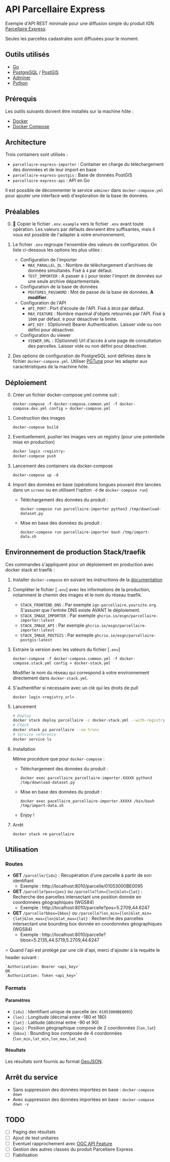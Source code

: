 # API Parcellaire Express

Exemple d'API REST minimale pour une diffusion simple du produit IGN [Parcellaire Express](https://geoservices.ign.fr/sites/default/files/2021-07/DC_Parcellaire_Express_%28PCI%29_1-0.pdf).

Seules les parcelles cadastrales sont diffusées pour le moment.

## Outils utilisés

* [Go](https://golang.org/)
* [PostgreSQL](https://www.postgresql.org/) / [PostGIS](https://postgis.net/)
* [Adminer](https://www.adminer.org/)
* [Python](https://www.python.org/)

## Prérequis

Les outils suivants doivent être installés sur la machine hôte :
* [Docker](https://docs.docker.com/get-started/overview/)
* [Docker Compose](https://docs.docker.com/compose/)

## Architecture

Trois containers sont utilisés : 
* `parcellaire-express-importer` : Container en charge du téléchargement des donnnées et de leur import en base
* `parcellaire-express-postgis` : Base de données PostGIS
* `parcellaire-express-api` : API en Go

Il est possible de décommenter le service `adminer` dans `docker-compose.yml` pour ajouter une interface web d'exploration de la base de données.

## Préalables

0. 🚨 Copier le fichier `.env.example` vers le fichier `.env` avant toute opération. Les valeurs par défauts devraient être suffisantes, mais il vous est possible de l'adapter à votre environnement.

1. Le fichier `.env` regroupe l'ensemble des valeurs de configuration. On liste ci-dessous les options les plus utiles :
    * Configuration de l'importer
      * `MAX_PARALLEL_DL` : Nombre de téléchargement d'archives de données simultanés. Fixé à `4` par défaut.
      * `TEST_IMPORTER` : A passer à `1` pour tester l'import de données sur une seule archive départementale.
    * Configuration de la base de données
      * `POSTGRES_PASSWORD` :  Mot de passe de la base de données. **A modifier**.
    * Configuration de l'API
      * `API_PORT` : Port d'écoute de l'API. Fixé à `8010` par défaut.
      * `MAX_FEATURE` : Nombre maximal d'objets retournés par l'API. Fixé à `1000` par défaut. `0` pour désactiver la limite.
      * `API_KEY` : (Optionnel) Bearer Authentication. Laisser vide ou non défini pour désactiver.
    * Configuration du viewer
      * `VIEWER_URL` : (Optionnel) Url d'accès à une page de consultation des parcelles. Laisser vide ou non défini pour désactiver.
2. Des options de configuration de PostgreSQL sont définies dans le fichier `docker-compose.yml`. Utiliser [PGTune](https://pgtune.leopard.in.ua/#/) pour les adapter aux caractéristiques de la machine hôte.

## Déploiement

0. Créer un fichier docker-compose.yml comme suit :

    `docker-compose -f docker-compose.common.yml -f docker-compose.dev.yml config > docker-compose.yml`

1. Construction des images

    `docker-compose build`

2. Eventuellement, pusher les images vers un registry (pour une potentielle mise en production)

    ```bash
    docker login <registry>
    docker-compose push
    ```

3. Lancement des containers via docker-compose

    `docker-compose up -d`

4. Import des données en base (opérations longues pouvant être lancées dans un `screen` ou en utilisant l'option `-d` de `docker-compose run`)

   * Téléchargement des données du produit :

      `docker-compose run parcellaire-importer python3 /tmp/download-dataset.py`

   * Mise en base des données du produit :

      `docker-compose run parcellaire-importer bash /tmp/import-data.sh`

## Environnement de production Stack/traefik

Ces commandes s'appliquent pour un déploiement en production avec docker stack et traefik :

1. Installer `docker-compose` en suivant les instructions de la [documentation](https://docs.docker.com/compose/install/)

2. Compléter le fichier [`.env`] avec les informations de la production, notamment le chemin des images et le nom du réseau traefik.

    - `STACK_FRONTEND_DNS` : Par exemple `ign-parcellaire.yoursite.org`. S'assurer que l'entrée DNS existe AVANT le déploiement.
    - `STACK_IMAGE_IMPORTER` : Par exemple `ghcrio.io/esgn/parcellaire-importer:latest`
    - `STACK_IMAGE_API` : Par exemple `ghcrio.io/esgn/parcellaire-importer:latest`
    - `STACK_IMAGE_POSTGIS` : Par exmeple `ghcrio.io/esgn/parcellaire-postgis:latest`

3. Extraire la version avec les valeurs du fichier [`.env`]

    `docker-compose -f docker-compose.common.yml -f docker-compose.stack.yml config > docker-stack.yml`

    Modifier le nom du réseau qui correspond à votre environnement directement dans  `docker-stack.yml`.

4. S'authentifier si nécessaire avec un clé qui les droits de pull 

    `docker login <registry_url>`

5. Lancement

    ```bash
    # Deploy
    docker stack deploy parcellaire -c docker-stack.yml --with-registry-auth
    # Check 
    docker stack ps parcellaire --no-trunc
    # Service reference 
    docker service ls
    ```

6. Installation

    Même procédure que pour `docker-compose` :
    
   * Téléchargement des données du produit :

      `docker exec parcellaire_parcellaire-importer.XXXXX python3 /tmp/download-dataset.py`

   * Mise en base des données du produit :

      `docker exec pacellaire_parcellaire-importer.XXXXX /bin/bash /tmp/import-data.sh`
   
   * Enjoy !

7. Arrêt

    `docker stack rm parcellaire`


## Utilisation

### Routes

* **GET** `/parcelle/{idu}` : Récupération d'une parcelle à partir de son identifiant
  * Exemple : http://localhost:8010/parcelle/01053000BE0095
* **GET** `/parcelle?pos={pos}` *ou* `/parcelle?lon={lon}&lat={lat}` : Recherche des parcelles intersectant une position donnée en coordonnées géographiques (WGS84)
  * Exemple : http://localhost:8010/parcelle?pos=5.2709,44.6247
* **GET** `/parcelle?bbox={bbox}` *ou* `/parcelle?lon_min={lon}&lat_min={lat}&lon_max={lon}&lat_max={lat}` : Recherche des parcelles intersectant une bounding box donnée en coordonnées géographiques (WGS84)
  * Exemple : http://localhost:8010/parcelle?bbox=5.2135,44.5719,5.2709,44.6247

⭐️ Quand l'api est protégé par une clé d'api, merci d'ajouter à la requête le header suivant :
    
    `Authorization: Bearer <api_key>`
    OR
    `Authorization: Token <api_key>`

### Formats

#### Paramètres

* `{idu}` : Identifiant unique de parcelle (ex: `01053000BE0095`)
* `{lon}` : Longitude (décimal entre -180 et 180)
* `{lat}` : Latitude (décimal entre -90 et 90)
* `{pos}` : Position géographique composé de 2 coordonnées (`lon,lat`)
* `{bbox}` : Bounding box composée de 4 coordonnées (`lon_min,lat_min,lon_max,lat_max`)

#### Résultats

Les résultats sont fournis au format [GeoJSON](https://geojson.org/).

## Arrêt du service

* Sans suppression des données importées en base : `docker-compose down`
* Avec suppression des données importées en base : `docker-compose down -v`

## TODO

- [ ] Paging des résultats
- [ ] Ajout de test unitaires
- [ ] Eventuel rapprochement avec [OGC API Feature](https://www.ogc.org/standards/ogcapi-features)
- [ ] Gestion des autres classes du produit Parcellaire Express
- [ ] Fiabilisation
